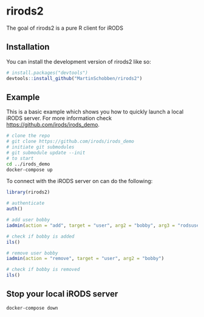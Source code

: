 
<!-- README.md is generated from README.Rmd. Please edit that file -->

# rirods2

<!-- badges: start -->
<!-- badges: end -->

The goal of rirods2 is a pure R client for iRODS

## Installation

You can install the development version of rirods2 like so:

``` r
# install.packages("devtools")
devtools::install_github("MartinSchobben/rirods2")
```

## Example

This is a basic example which shows you how to quickly launch a local
iRODS server. For more information check
<https://github.com/irods/irods_demo>.

``` bash
# clone the repo
# git clone https://github.com/irods/irods_demo
# initiate git submodules
# git submodule update --init
# to start
cd ../irods_demo
docker-compose up
```

To connect with the iRODS server on can do the following:

``` r
library(rirods2)

# authenticate
auth()

# add user bobby
iadmin(action = "add", target = "user", arg2 = "bobby", arg3 = "rodsuser")

# check if bobby is added
ils()

# remove user bobby
iadmin(action = "remove", target = "user", arg2 = "bobby")

# check if bobby is removed
ils()
```

## Stop your local iRODS server

``` bash
docker-compose down
```
